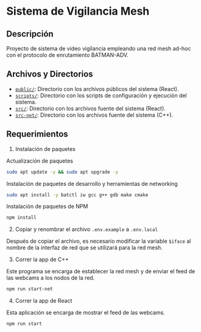 # Sistema de Vigilancia Mesh

## Descripción

Proyecto de sistema de video vigilancia empleando una red mesh ad-hoc con el protocolo de enrutamiento BATMAN-ADV.

## Archivos y Directorios

- [`public/`](public/): Directorio con los archivos públicos del sistema (React).
- [`scripts/`](scripts/): Directorio con los scripts de configuración y ejecución del sistema.
- [`src/`](src/): Directorio con los archivos fuente del sistema (React).
- [`src-net/`](src-net/): Directorio con los archivos fuente del sistema (C++).

## Requerimientos

1. Instalación de paquetes

Actualización de paquetes

```bash
sudo apt update -y && sudo apt upgrade -y
```

Instalación de paquetes de desarrollo y herramientas de networking

```bash
sudo apt install -y batctl iw gcc g++ gdb make cmake
```

Instalación de paquetes de NPM

```bash
npm install
```

2. Copiar y renombrar el archivo `.env.example` a `.env.local`

Después de copiar el archivo, es necesario modificar la variable `$iface` al nombre de la interfaz de red que se utilizará para la red mesh.

3. Correr la app de C++

Este programa se encarga de establecer la red mesh y de enviar el feed de las webcams a los nodos de la red.

```bash
npm run start-net
```

4. Correr la app de React

Esta aplicación se encarga de mostrar el feed de las webcams.

```bash
npm run start
```
